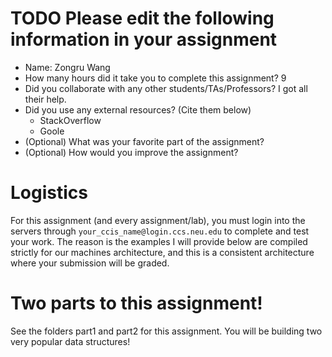 # TODO Please edit the following information in your assignment

- Name: Zongru Wang
- How many hours did it take you to complete this assignment?  9
- Did you collaborate with any other students/TAs/Professors?  I got all their help.
- Did you use any external resources? (Cite them below)  
  - StackOverflow 
  - Goole
- (Optional) What was your favorite part of the assignment?
- (Optional) How would you improve the assignment?

# Logistics

For this assignment (and every assignment/lab), you must login into the servers through `your_ccis_name@login.ccs.neu.edu` to complete and test your work. The reason is the examples I will provide below are compiled strictly for our machines architecture, and this is a consistent architecture where your submission will be graded.

# Two parts to this assignment!

See the folders part1 and part2 for this assignment. You will be building two very popular data structures!
